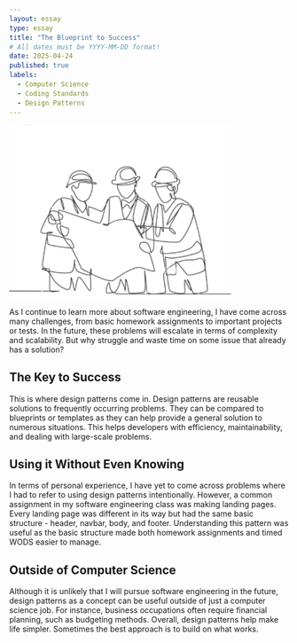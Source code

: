 ```yaml
---
layout: essay
type: essay
title: "The Blueprint to Success"
# All dates must be YYYY-MM-DD format!
date: 2025-04-24
published: true
labels:
  - Computer Science
  - Coding Standards
  - Design Patterns
---
```


<img width="400px" class="rounded float-start pe-4" src="../img/Blueprint.PNG">

As I continue to learn more about software engineering, I have come across many challenges, from basic homework assignments to important projects or tests. In the future, these problems will escalate in terms of complexity and scalability. But why struggle and waste time on some issue that already has a solution?

## The Key to Success

This is where design patterns come in. Design patterns are reusable solutions to frequently occurring problems. They can be compared to blueprints or templates as they can help provide a general solution to numerous situations. This helps developers with efficiency, maintainability, and dealing with large-scale problems. 

## Using it Without Even Knowing

In terms of personal experience, I have yet to come across problems where I had to refer to using design patterns intentionally. However, a common assignment in my software engineering class was making landing pages. Every landing page was different in its way but had the same basic structure - header, navbar, body, and footer. Understanding this pattern was useful as the basic structure made both homework assignments and timed WODS easier to manage. 

## Outside of Computer Science

Although it is unlikely that I will pursue software engineering in the future, design patterns as a concept can be useful outside of just a computer science job. For instance, business occupations often require financial planning, such as budgeting methods. Overall, design patterns help make life simpler. Sometimes the best approach is to build on what works. 
